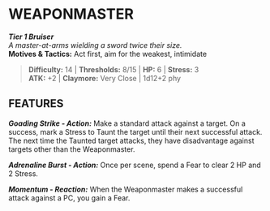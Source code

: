 ﻿# WEAPONMASTER

***Tier 1 Bruiser***  
*A master-at-arms wielding a sword twice their size.*  
**Motives & Tactics:** Act first, aim for the weakest, intimidate

> **Difficulty:** 14 | **Thresholds:** 8/15 | **HP:** 6 | **Stress:** 3  
> **ATK:** +2 | **Claymore:** Very Close | 1d12+2 phy  

## FEATURES

***Goading Strike - Action:*** Make a standard attack against a target. On a success, mark a Stress to Taunt the target until their next successful attack. The next time the Taunted target attacks, they have disadvantage against targets other than the Weaponmaster.

***Adrenaline Burst - Action:*** Once per scene, spend a Fear to clear 2 HP and 2 Stress.

***Momentum - Reaction:*** When the Weaponmaster makes a successful attack against a PC, you gain a Fear.
